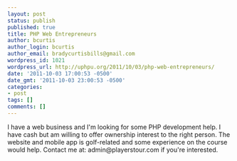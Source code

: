 ```yaml
---
layout: post
status: publish
published: true
title: PHP Web Entrepreneurs
author: bcurtis
author_login: bcurtis
author_email: bradycurtisbills@gmail.com
wordpress_id: 1021
wordpress_url: http://uphpu.org/2011/10/03/php-web-entrepreneurs/
date: '2011-10-03 17:00:53 -0500'
date_gmt: '2011-10-03 23:00:53 -0500'
categories:
- post
tags: []
comments: []
---
```

<p>I have a web business and I'm looking for some PHP development help.  I have cash but am willing to offer ownership interest to the right person.  The website and mobile app is golf-related and some experience on the course would help.  Contact me at: admin@playerstour.com if you're interested.</p>
